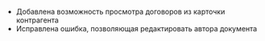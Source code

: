 - Добавлена возможность просмотра договоров из карточки контрагента
- Исправлена ошибка, позволяющая редактировать автора документа
